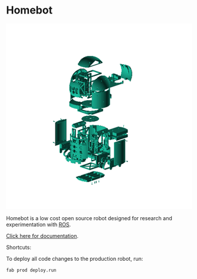Homebot
============================================================

<img src="docs/img/exploded.png?raw=true" alt="" style=""/>

Homebot is a low cost open source robot designed for research and experimentation with [ROS](http://www.ros.org/).

[Click here for documentation](http://chrisspen.github.io/homebot).

Shortcuts:

To deploy all code changes to the production robot, run:

    fab prod deploy.run
